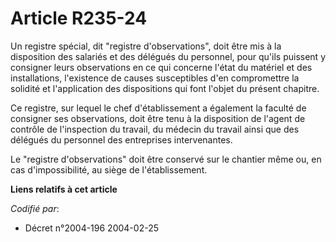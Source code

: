 # Article R235-24

Un registre spécial, dit "registre d'observations", doit être mis à la disposition des salariés et des délégués du personnel,
pour qu'ils puissent y consigner leurs observations en ce qui concerne l'état du matériel et des installations, l'existence
de causes susceptibles d'en compromettre la solidité et l'application des dispositions qui font l'objet du présent chapitre.

Ce registre, sur lequel le chef d'établissement a également la faculté de consigner ses observations, doit être tenu à la
disposition de l'agent de contrôle de l'inspection du travail, du médecin du travail ainsi que des délégués du personnel des
entreprises intervenantes.

Le "registre d'observations" doit être conservé sur le chantier même ou, en cas d'impossibilité, au siège de l'établissement.

**Liens relatifs à cet article**

_Codifié par_:

  - Décret n°2004-196 2004-02-25
